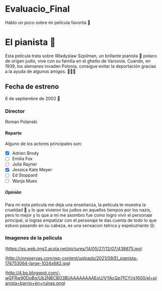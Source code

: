 # Evaluacio_Final
 Hablo un poco sobre mi pelicula favorita :smiling_face_with_three_hearts:
 
# El pianista :hugs:
Esta pelicula trata sobre Wladyslaw Szpilman, un brillante pianista :musical_keyboard: polaco de origen judío, vive con su familia en el ghetto de Varsovia. Cuando, en 
1939, los alemanes invaden Polonia, consigue evitar la deportación gracias a la ayuda de algunos amigos. :people_holding_hands:

## Fecha de estreno 
6 de septiembre de 2002 :eyes:

### Director
Roman Polanski

#### Reparto
Alguno de los actores principales son:

- [x] Adrien Brody
- [ ] Emilia Fox
- [ ] Julia Rayner
- [x] Jessica Kate Meyer
- [ ] Ed Stoppard
- [ ] Wanja Mues

##### Opinión 
Para mi esta pelicula me deja una enseñanza, la pelicula te muestra la crueldad :slightly_frowning_face: y lo que vivieron los judios en aquellos tiempos por los nazis, pero lo mejor y lo que a 
mi me asombro fue como logro vivir el personaje principal, si logras empatizar con el personaje te das cuenta de todo lo que estuvo pasando en su cabeza, es una 
sensacion tetrica y espeluznante :cry:.

### Imagenes de la pelicula 

(https://es.web.img2.acsta.net/pictures/14/05/27/12/07/438875.jpg)

(http://cinreservas.com/wp-content/uploads/2021/09/El_pianista-174753064-large-1024x682.jpg)

(http://4.bp.blogspot.com/-wGFRw90DoBg/Ub2NBCBO3BI/AAAAAAAAEoU/VYAcQp7fCYI/s1600/el+pianista+barrio+en+ruinas.png)


